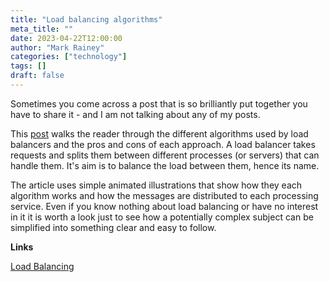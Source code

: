 ```yaml
---
title: "Load balancing algorithms"
meta_title: ""
date: 2023-04-22T12:00:00
author: "Mark Rainey"
categories: ["technology"]
tags: []
draft: false
---
```


Sometimes you come across a post that is so brilliantly put together you have to share it - and I am not talking about any of my posts. 

This [post](https://samwho.dev/load-balancing/) walks the reader through the different algorithms used by load balancers and the pros and cons of each approach. A load balancer takes requests and splits them between different processes (or servers) that can handle them. It's aim is to balance the load between them, hence its name.


The article uses simple animated illustrations that show how they each algorithm works and how the messages are distributed to each processing service. Even if you know nothing about load balancing or have no interest in it it is worth a look just to see how a potentially complex subject can be simplified into something clear and easy to follow.

__Links__

[Load Balancing](https://samwho.dev/load-balancing)
